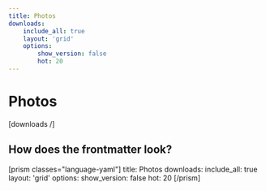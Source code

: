 ```yaml
---
title: Photos
downloads:
    include_all: true
    layout: 'grid'
    options:
        show_version: false
        hot: 20
---
```


# Photos

[downloads /]

## How does the frontmatter look?

[prism classes="language-yaml"]
title: Photos
downloads:
  include_all: true
  layout: 'grid'
  options:
    show_version: false
    hot: 20
[/prism]